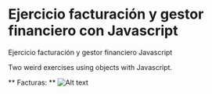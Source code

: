 # Ejercicio facturación y gestor financiero con Javascript
Ejercicio facturación y gestor financiero Javascript


Two weird exercises using objects with Javascript.<br/>

** Facturas: **
![Alt text](http://i.imgur.com/iMnqgnw.png)<br>
